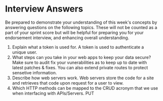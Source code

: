 # Interview Answers
Be prepared to demonstrate your understanding of this week's concepts by answering questions on the following topics. These will not be counted as a part of your sprint score but will be helpful for preparing you for your endorsement interview, and enhancing overall understanding.


1. Explain what a token is used for.
    A token is used to authenticate a unique user.
2. What steps can you take in your web apps to keep your data secure?
    Make sure to audit fix your vunerabilities as to keep up to date with latest patches & fixes. You can also extend private routes to protect sensetive information.
3. Describe how web servers work.
    Web servers store the code for a site and retrieves that code upon request for a user to view.
4. Which HTTP methods can be mapped to the CRUD acronym that we use when interfacing with APIs/Servers.
    PUT
